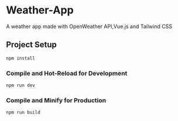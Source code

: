 # Weather-App
A weather app made with OpenWeather API,Vue.js and Tailwind CSS
## Project Setup

```sh
npm install
```

### Compile and Hot-Reload for Development

```sh
npm run dev
```

### Compile and Minify for Production

```sh
npm run build
```
